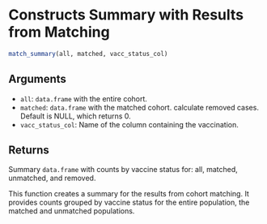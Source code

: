 # Constructs Summary with Results from Matching

```r
match_summary(all, matched, vacc_status_col)
```

## Arguments

- `all`: `data.frame` with the entire cohort.
- `matched`: `data.frame` with the matched cohort. calculate removed cases. Default is NULL, which returns 0.
- `vacc_status_col`: Name of the column containing the vaccination.

## Returns

Summary `data.frame` with counts by vaccine status for: all, matched, unmatched, and removed.

This function creates a summary for the results from cohort matching. It provides counts grouped by vaccine status for the entire population, the matched and unmatched populations.
